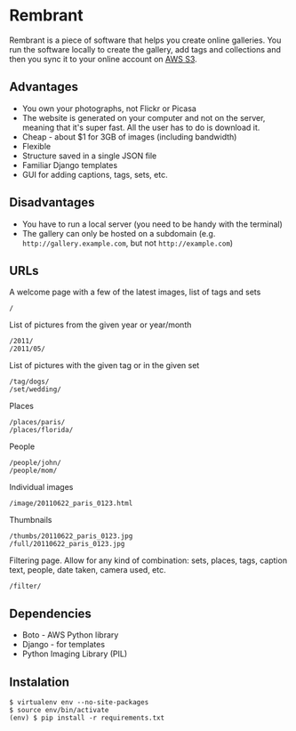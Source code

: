 Rembrant
========

Rembrant is a piece of software that helps you create online galleries. You
run the software locally to create the gallery, add tags and collections and
then you sync it to your online account on [AWS S3][s3].

Advantages
----------

* You own your photographs, not Flickr or Picasa
* The website is generated on your computer and not on the server, meaning that
  it's super fast. All the user has to do is download it.
* Cheap - about $1 for 3GB of images (including bandwidth)
* Flexible
* Structure saved in a single JSON file
* Familiar Django templates
* GUI for adding captions, tags, sets, etc.

Disadvantages
-------------

* You have to run a local server (you need to be handy with the terminal)
* The gallery can only be hosted on a subdomain (e.g.
  `http://gallery.example.com`, but not `http://example.com`)

URLs
----

A welcome page with a few of the latest images, list of tags and sets

    /

List of pictures from the given year or year/month

    /2011/
    /2011/05/

List of pictures with the given tag or in the given set

    /tag/dogs/
    /set/wedding/

Places

    /places/paris/
    /places/florida/

People

    /people/john/
    /people/mom/

Individual images

    /image/20110622_paris_0123.html

Thumbnails

    /thumbs/20110622_paris_0123.jpg
    /full/20110622_paris_0123.jpg



Filtering page. Allow for any kind of combination: sets, places, tags, caption
text, people, date taken, camera used, etc.

    /filter/

Dependencies
------------

* Boto - AWS Python library
* Django - for templates
* Python Imaging Library (PIL)

Instalation
-----------

    $ virtualenv env --no-site-packages
    $ source env/bin/activate
    (env) $ pip install -r requirements.txt

[s3]: http://aws.amazon.com/s3/
